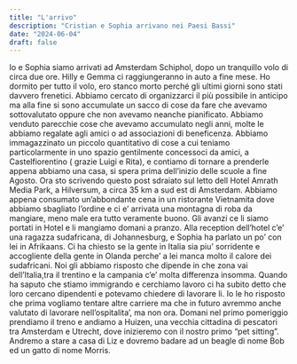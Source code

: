 ```yaml
---
title: "L'arrivo"
description: "Cristian e Sophia arrivano nei Paesi Bassi"
date: "2024-06-04"
draft: false
---
```


Io e Sophia siamo arrivati ad Amsterdam Schiphol, dopo un tranquillo volo di circa due ore.
Hilly e Gemma ci raggiungeranno in auto a fine mese.
Ho dormito per tutto il volo, ero stanco morto perché gli ultimi giorni sono stati davvero frenetici.
Abbiamo cercato di organizzarci il più possibile in anticipo ma alla fine si sono accumulate un sacco di cose da fare che avevamo sottovalutato oppure che non avevamo neanche pianificato.
Abbiamo venduto parecchie cose che avevamo accumulato negli anni, molte le abbiamo regalate agli amici o ad associazioni di beneficenza.
Abbiamo immagazzinato un piccolo quantitativo di cose a cui teniamo particolarmente in uno spazio gentilmente concessoci da amici, a Castelfiorentino ( grazie Luigi e Rita), e contiamo di tornare a prenderle appena abbiamo una casa, si spera prima dell’inizio delle scuole a fine Agosto.
Ora sto scrivendo questo post sdraiato sul letto dell Hotel Amrath Media Park, a Hilversum, a circa 35 km a sud est di Amsterdam. Abbiamo appena consumato un’abbondante cena in un ristorante Vietnamita dove abbiamo sbagliato l’ordine e ci e’ arrivata una montagna di roba da mangiare, meno male era tutto veramente buono. Gli avanzi ce li siamo portati in Hotel e li mangiamo domani a pranzo.
Alla reception dell’hotel c’e’ una ragazza sudafricana, di Johannesburg, e Sophia ha parlato un po’ con lei in Afrikaans. Ci ha chiesto se la gente in Italia sia piu’ sorridente e accogliente della gente in Olanda perche’ a lei manca molto il calore dei sudafricani. Noi gli abbiamo risposto che dipende in che zona vai dell’Italia,tra il trentino e la campania c’e’ molta differenza insomma.
Quando ha saputo che stiamo immigrando e cerchiamo lavoro ci ha subito detto che loro cercano dipendenti e potevamo chiedere di lavorare li. Io le ho risposto che prima vogliamo tentare altre carriere ma che in futuro avremmo anche valutato di lavorare nell’ospitalita’, ma non ora.
Domani nel primo pomeriggio prendiamo il treno e andiamo a Huizen, una vecchia cittadina di pescatori tra Amsterdam e Utrecht, dove inizieremo con il nostro primo “pet sitting”. Andremo a stare a casa di Liz e dovremo badare ad un beagle di nome Bob ed un gatto di nome Morris.
